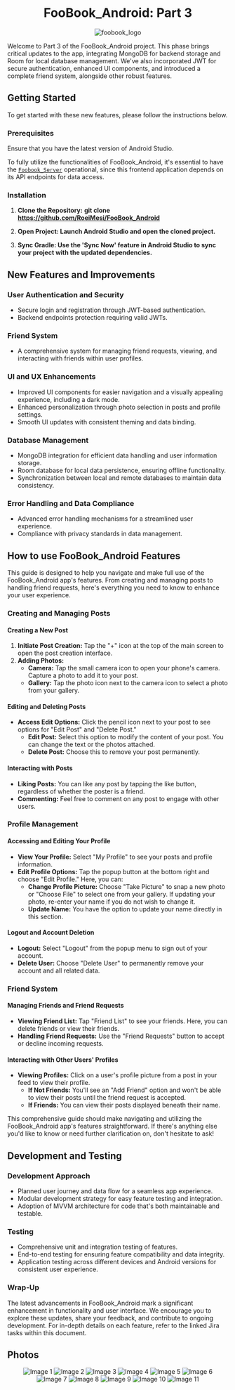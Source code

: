 <div align="center">
  <h1>FooBook_Android: Part 3</h1>
</div>
<p align="center">
  <img src="https://github.com/RoeiMesi/FooBook_Android/assets/23407020/3d17bb9e-deb7-4f75-a8d4-13802d6e0e38" alt="foobook_logo">
</p>

Welcome to Part 3 of the FooBook_Android project. This phase brings critical updates to the app, integrating MongoDB for backend storage and Room for local database management. We've also incorporated JWT for secure authentication, enhanced UI components, and introduced a complete friend system, alongside other robust features.

## Getting Started
To get started with these new features, please follow the instructions below.

### Prerequisites
Ensure that you have the latest version of Android Studio.

To fully utilize the functionalities of FooBook_Android, it's essential to have the [`Foobook_Server`](https://github.com/TomerBeren/FooBook_Server)
operational, since this frontend application depends on its API endpoints for data access.

### Installation
1. **Clone the Repository:**
   **git clone https://github.com/RoeiMesi/FooBook_Android**
   
2. **Open Project: Launch Android Studio and open the cloned project.**

3. **Sync Gradle: Use the 'Sync Now' feature in Android Studio to sync your project with the updated dependencies.**


## New Features and Improvements

### User Authentication and Security
- Secure login and registration through JWT-based authentication.
- Backend endpoints protection requiring valid JWTs.

### Friend System
- A comprehensive system for managing friend requests, viewing, and interacting with friends within user profiles.

### UI and UX Enhancements
- Improved UI components for easier navigation and a visually appealing experience, including a dark mode.
- Enhanced personalization through photo selection in posts and profile settings.
- Smooth UI updates with consistent theming and data binding.

### Database Management
- MongoDB integration for efficient data handling and user information storage.
- Room database for local data persistence, ensuring offline functionality.
- Synchronization between local and remote databases to maintain data consistency.

### Error Handling and Data Compliance
- Advanced error handling mechanisms for a streamlined user experience.
- Compliance with privacy standards in data management.


## How to use FooBook_Android Features

This guide is designed to help you navigate and make full use of the FooBook_Android app's features. From creating and managing posts to handling friend requests, here's everything you need to know to enhance your user experience.

### Creating and Managing Posts

#### Creating a New Post
1. **Initiate Post Creation:** Tap the "+" icon at the top of the main screen to open the post creation interface.
2. **Adding Photos:**
   - **Camera:** Tap the small camera icon to open your phone's camera. Capture a photo to add it to your post.
   - **Gallery:** Tap the photo icon next to the camera icon to select a photo from your gallery.

#### Editing and Deleting Posts
- **Access Edit Options:** Click the pencil icon next to your post to see options for "Edit Post" and "Delete Post."
   - **Edit Post:** Select this option to modify the content of your post. You can change the text or the photos attached.
   - **Delete Post:** Choose this to remove your post permanently.

#### Interacting with Posts
- **Liking Posts:** You can like any post by tapping the like button, regardless of whether the poster is a friend.
- **Commenting:** Feel free to comment on any post to engage with other users.

### Profile Management

#### Accessing and Editing Your Profile
- **View Your Profile:** Select "My Profile" to see your posts and profile information.
- **Edit Profile Options:** Tap the popup button at the bottom right and choose "Edit Profile." Here, you can:
   - **Change Profile Picture:** Choose "Take Picture" to snap a new photo or "Choose File" to select one from your gallery. If updating your photo, re-enter your name if you do not wish to change it.
   - **Update Name:** You have the option to update your name directly in this section.

#### Logout and Account Deletion
- **Logout:** Select "Logout" from the popup menu to sign out of your account.
- **Delete User:** Choose "Delete User" to permanently remove your account and all related data.

### Friend System

#### Managing Friends and Friend Requests
- **Viewing Friend List:** Tap "Friend List" to see your friends. Here, you can delete friends or view their friends.
- **Handling Friend Requests:** Use the "Friend Requests" button to accept or decline incoming requests.

#### Interacting with Other Users' Profiles
- **Viewing Profiles:** Click on a user's profile picture from a post in your feed to view their profile.
   - **If Not Friends:** You'll see an "Add Friend" option and won't be able to view their posts until the friend request is accepted.
   - **If Friends:** You can view their posts displayed beneath their name.

This comprehensive guide should make navigating and utilizing the FooBook_Android app's features straightforward. If there's anything else you'd like to know or need further clarification on, don't hesitate to ask!


## Development and Testing
### Development Approach
- Planned user journey and data flow for a seamless app experience.
- Modular development strategy for easy feature testing and integration.
- Adoption of MVVM architecture for code that's both maintainable and testable.

### Testing
- Comprehensive unit and integration testing of features.
- End-to-end testing for ensuring feature compatibility and data integrity.
- Application testing across different devices and Android versions for consistent user experience.

### Wrap-Up
The latest advancements in FooBook_Android mark a significant enhancement in functionality and user interface. We encourage you to explore these updates, share your feedback, and contribute to ongoing development.
For in-depth details on each feature, refer to the linked Jira tasks within this document.

## Photos
<div align="center">
  <img src="https://github.com/RoeiMesi/FakeFooBook_Android/assets/23407020/7976fecf-f863-4611-ab4f-31cdafe62632" alt="Image 1">
  <img src="https://github.com/RoeiMesi/FakeFooBook_Android/assets/23407020/8e4ac62c-daa7-4b1e-b255-cb64270deeec" alt="Image 2">
  <img src="https://github.com/RoeiMesi/FakeFooBook_Android/assets/23407020/b3186cb0-e58d-4b1c-b4e8-09854ddfc95f" alt="Image 3">
  <img src="https://github.com/RoeiMesi/FakeFooBook_Android/assets/23407020/1b7ad99d-61c1-4976-82b3-c6e948824e79" alt="Image 4">
  <img src="https://github.com/RoeiMesi/FakeFooBook_Android/assets/23407020/4ddac3ce-d4ac-4a2f-8800-3602efb4b39f" alt="Image 5">
  <img src="https://github.com/RoeiMesi/FakeFooBook_Android/assets/23407020/53cbd007-57c0-4762-8871-4a5c5fc14ba9" alt="Image 6">
  <img src="https://github.com/RoeiMesi/FakeFooBook_Android/assets/23407020/b0c3f749-61af-40e6-911e-fe14caebdd8c" alt="Image 7">
  <img src="https://github.com/RoeiMesi/FakeFooBook_Android/assets/23407020/c62bc21d-ba18-4171-93ab-1579f0d6315f" alt="Image 8">
  <img src="https://github.com/RoeiMesi/FakeFooBook_Android/assets/23407020/6b59bb92-6a10-498e-a79d-4839fe87652d" alt="Image 9">
  <img src="https://github.com/RoeiMesi/FakeFooBook_Android/assets/23407020/0e448103-6319-413d-9611-48abdfc2e987" alt="Image 10">
  <img src="https://github.com/RoeiMesi/FakeFooBook_Android/assets/23407020/4e2f818b-6658-4dd7-981e-209ce5534638" alt="Image 11">
</div>
